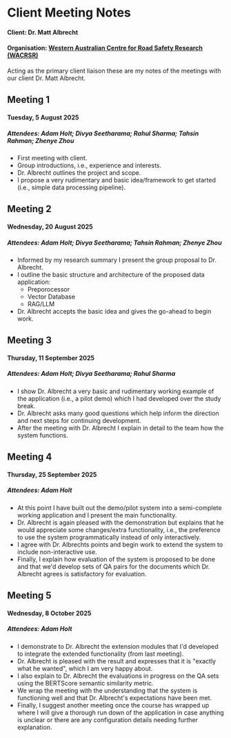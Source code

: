 # Client Meeting Notes
#### Client: Dr. Matt Albrecht
#### Organisation: [Western Australian Centre for Road Safety Research (WACRSR)](https://www.uwa.edu.au/projects/centre-for-road-safety-research/wacrsr-site-link)

Acting as the primary client liaison these are my notes of the meetings with our client Dr. Matt Albrecht.


## Meeting 1
#### Tuesday, 5 August 2025
##### Attendees: Adam Holt; Divya Seetharama; Rahul Sharma; Tahsin Rahman; Zhenye Zhou

- First meeting with client.
- Group introductions, i.e., experience and interests.
- Dr. Albrecht outlines the project and scope.
- I propose a very rudimentary and basic idea/framework to get started (i.e., simple data processing pipeline).

## Meeting 2
#### Wednesday, 20 August 2025
##### Attendees: Adam Holt; Divya Seetharama; Tahsin Rahman; Zhenye Zhou

- Informed by my research summary I present the group proposal to Dr. Albrecht.
- I outline the basic structure and architecture of the proposed data application:
  - Preporocessor
  - Vector Database
  - RAG/LLM
- Dr. Albrecht accepts the basic idea and gives the go-ahead to begin work.

## Meeting 3
#### Thursday, 11 September 2025
##### Attendees: Adam Holt; Divya Seetharama; Rahul Sharma

- I show Dr. Albrecht a very basic and rudimentary working example of the application (i.e., a pilot demo) which I had developed over the study break.
- Dr. Albrecht asks many good questions which help inform the direction and next steps for continuing development.
- After the meeting with Dr. Albrecht I explain in detail to the team how the system functions.

## Meeting 4
#### Thursday, 25 September 2025
##### Attendees: Adam Holt

- At this point I have built out the demo/pilot system into a semi-complete working application and I present the main functionality.
- Dr. Albrecht is again pleased with the demonstration but explains that he would appreciate some changes/extra functionality, i.e., the preference to use the system programmatically instead of only interactively.
- I agree with Dr. Albrechts points and begin work to extend the system to include non-interactive use.
- Finally, I explain how evaluation of the system is proposed to be done and that we'd develop sets of QA pairs for the documents which Dr. Albrecht agrees is satisfactory for evaluation.

## Meeting 5
#### Wednesday, 8 October 2025
##### Attendees: Adam Holt

- I demonstrate to Dr. Albrecht the extension modules that I'd developed to integrate the extended functionality (from last meeting).
- Dr. Albrecht is pleased with the result and expresses that it is "exactly what he wanted", which I am very happy about.
- I also explain to Dr. Albrecht the evaluations in progress on the QA sets using the BERTScore semantic similarity metric.
- We wrap the meeting with the understanding that the system is functioning well and that Dr. Albrecht's expectations have been met.
- Finally, I suggest another meeting once the course has wrapped up where I will give a thorough run down of the application in case anything is unclear or there are any configuration details needing further explanation.

